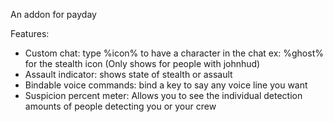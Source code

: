 An addon for payday

Features:
 - Custom chat: type %icon% to have a character in the chat ex: %ghost% for the stealth icon (Only shows for people with johnhud)
 - Assault indicator: shows state of stealth or assault
 - Bindable voice commands: bind a key to say any voice line you want
 - Suspicion percent meter: Allows you to see the individual detection amounts of people detecting you or your crew
